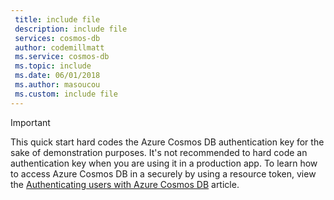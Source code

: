 ```yaml
---
 title: include file
 description: include file
 services: cosmos-db
 author: codemillmatt
 ms.service: cosmos-db
 ms.topic: include
 ms.date: 06/01/2018
 ms.author: masoucou
 ms.custom: include file
---
```

> [!IMPORTANT]
> This quick start hard codes the Azure Cosmos DB authentication key for the sake of demonstration purposes. It's not recommended to hard code an authentication key when you are using it in a production app. To learn how to access Azure Cosmos DB in a securely by using a resource token, view the [Authenticating users with Azure Cosmos DB](/xamarin/xamarin-forms/data-cloud/cosmosdb/authentication) article.